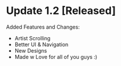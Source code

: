 # Update 1.2 [Released]

Added Features and Changes:

- Artist Scrolling
- Better UI  & Navigation
- New Designs
- Made w Love for all of you guys :)

